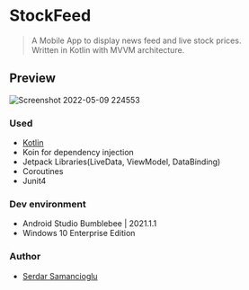 # StockFeed

> A Mobile App to display news feed and live stock prices.  
> Written in Kotlin with MVVM architecture.

##  Preview
![Screenshot 2022-05-09 224553](https://user-images.githubusercontent.com/53372708/167490026-cb79ffb2-57f8-4432-bbfb-3023743d51fa.png)

### Used

- [Kotlin](https://kotlinlang.org/)
- Koin for dependency injection
- Jetpack Libraries(LiveData, ViewModel, DataBinding)
- Coroutines
- Junit4

### Dev environment
- Android Studio Bumblebee | 2021.1.1
- Windows 10 Enterprise Edition

### Author
*	[Serdar Samancioglu](mailto:samserdar.yildiz@gmail.com)



